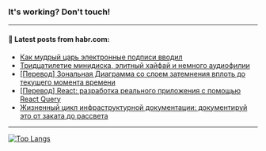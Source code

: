 ### It's working? Don't touch!

---
<!--
#### 🛠️ Technical stack:

![C++](https://img.shields.io/badge/C++-informational?logo=c%2B%2B&style=flat&logoColor=white&color=9C033A)
![Java](https://img.shields.io/badge/Java-informational?logo=java&style=flat&logoColor=white&color=007396)
![Kotlin](https://img.shields.io/badge/Kotlin-informational?logo=Kotlin&style=flat&logoColor=white&color=0095D5)
![JS](https://img.shields.io/badge/JS-informational?logo=javaScript&style=flat&logoColor=black&color=F7Df1E) <br>
![HTML5](https://img.shields.io/badge/HTML5-informational?logo=html5&style=flat&logoColor=white&color=E34F26)
![CSS3](https://img.shields.io/badge/CSS3-informational?logo=css3&style=flat&logoColor=white&color=157286)
![Sass](https://img.shields.io/badge/Saas-informational?logo=sass&style=flat&logoColor=white&color=hotpink)
![PHP](https://img.shields.io/badge/PHP-informational?logo=php&style=flat&logoColor=white&color=777BB4) <br>
![WebPAck](https://img.shields.io/badge/WebPack-informational?logo=webPack&style=flat&logoColor=white&color=FF6F00)
![Bootstrap](https://img.shields.io/badge/Bootstrap-informational?logo=Bootstrap&style=flat&logoColor=white&color=7952B3)
![MySQL](https://img.shields.io/badge/MySQL-informational?logo=MySQL&style=flat&logoColor=white&color=00f) <br>
![NodeJS](https://img.shields.io/badge/NodeJS-informational?logo=node.js&style=flat&logoColor=white&color=43853D)
![Spring](https://img.shields.io/badge/Spring-informational?logo=Spring&style=flat&logoColor=white&color=0A9EDC)
![Angular](https://img.shields.io/badge/Vue-informational?logo=vue.js&style=flat&logoColor=white&color=red)
![Git](https://img.shields.io/badge/Git-informational?logo=git&style=flat&logoColor=white&color=darkorange)

___
-->

#### 💬 Latest posts from habr.com:

<!-- BLOG-POST-LIST:START -->
- [Как мудрый царь электронные подписи вводил](https://habr.com/ru/post/702944/?utm_source=habrahabr&utm_medium=rss&utm_campaign=702944)
- [Тридцатилетие минидиска, элитный хайфай и немного аудиофилии](https://habr.com/ru/post/702948/?utm_source=habrahabr&utm_medium=rss&utm_campaign=702948)
- [[Перевод] Зональная Диаграмма со слоем затемнения вплоть до текущего момента времени](https://habr.com/ru/post/702890/?utm_source=habrahabr&utm_medium=rss&utm_campaign=702890)
- [[Перевод] React: разработка реального приложения с помощью React Query](https://habr.com/ru/post/702876/?utm_source=habrahabr&utm_medium=rss&utm_campaign=702876)
- [Жизненный цикл инфраструктурной документации: документируй это от заката до рассвета](https://habr.com/ru/post/702922/?utm_source=habrahabr&utm_medium=rss&utm_campaign=702922)
<!-- BLOG-POST-LIST:END -->

---

[![Top Langs](https://github-readme-stats.vercel.app/api/top-langs/?username=zloylis&layout=compact&hide_border=true&theme=dracula)](https://github.com/zloylis)
